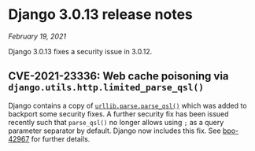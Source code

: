# Django 3.0.13 release notes

*February 19, 2021*

Django 3.0.13 fixes a security issue in 3.0.12.

## CVE-2021-23336: Web cache poisoning via `django.utils.http.limited_parse_qsl()`

Django contains a copy of [`urllib.parse.parse_qsl()`](https://docs.python.org/3/library/urllib.parse.html#urllib.parse.parse_qsl) which was added to
backport some security fixes. A further security fix has been issued recently
such that `parse_qsl()` no longer allows using `;` as a query parameter
separator by default. Django now includes this fix. See [bpo-42967](https://bugs.python.org/issue?@action=redirect&bpo=42967) for
further details.
